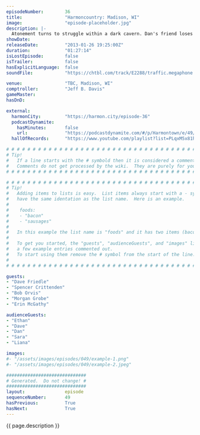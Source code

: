 ```yaml
---
episodeNumber:        36
title:                "Harmoncountry: Madison, WI"
image:                "episode-placeholder.jpg"
description: |-
  Atonement turns to struggle within a dark cavern. Dan's friend loses an appendage. His Improv mentor is there, but Jeff is leaving?! The audience shouts weird things! Latinos are everywhere!
showDate:             
releaseDate:          "2013-01-26 19:25:00Z"
duration:             "01:27:14"
isLostEpisode:        false
isTrailer:            false
hasExplicitLanguage:  false
soundFile:            "https://chtbl.com/track/E2288/traffic.megaphone.fm/STA3478816529.mp3?updated=1554336943"

venue:                "TBC, Madison, WI"
comptroller:          "Jeff B. Davis"
gameMaster:           
hasDnD:               

external:
  harmonCity:         "https://harmon.city/episode-36"
  podcastDynamite:
    hasMinutes:       false
    url:              "https://podcastdynamite.com/#/p/Harmontown/e/49/36"
  hallOfRecords:      "https://www.youtube.com/playlist?list=PLqxM5x81hNOYe8b303yiRX8Yk67LoqZMj"

# # # # # # # # # # # # # # # # # # # # # # # # # # # # # # # # # # # # # # # # # # # # #
# Tip!
#   If a line starts with the # symbold then it is considered a comment.
#   Comments do not get processed by the wiki.  They are purely for your information.
# # # # # # # # # # # # # # # # # # # # # # # # # # # # # # # # # # # # # # # # # # # # #

# # # # # # # # # # # # # # # # # # # # # # # # # # # # # # # # # # # # # # # # # # # # #
# Tip!
#   Adding items to lists is easy.  List items always start with a - symbol and have
#   have the same identation as the list name.  Here is an example.
#
#    foods:
#    - "bacon"
#    - "sausages"
#
#   In this example the list name is "foods" and it has two items (bacon, and sausages).
#
#   To get you started, the "guests", "audienceGuests", and "images" lists below have
#   a few example entries commented out.
#   To start using them remove the # symbol from the start of the line.
#
# # # # # # # # # # # # # # # # # # # # # # # # # # # # # # # # # # # # # # # # # # # # #

guests:
- "Dave Friedle"
- "Spencer Crittenden"
- "Bob Orvis"
- "Morgan Grobe"
- "Erin McGathy"

audienceGuests:
- "Ethan"
- "Dave"
- "Dan"
- "Sara"
- "Liana"

images:
#- "/assets/images/episodes/049/example-1.png"
#- "/assets/images/episodes/049/example-2.jpeg"

##############################
# Generated.  Do not change! #
##############################
layout:               episode
sequenceNumber:       49
hasPrevious:          True
hasNext:              True
---
```


<!-- The episode description will be rendered here -->
{{ page.description }}

<!-- Add your content BELOW here -->
<!-- vvvvvvvvvvvvvvvvvvvvvvvvvvv -->




<!-- ^^^^^^^^^^^^^^^^^^^^^^^^^^^ -->
<!-- Add your content ABOVE here -->

<!-- The episode gallery will be rendered here -->